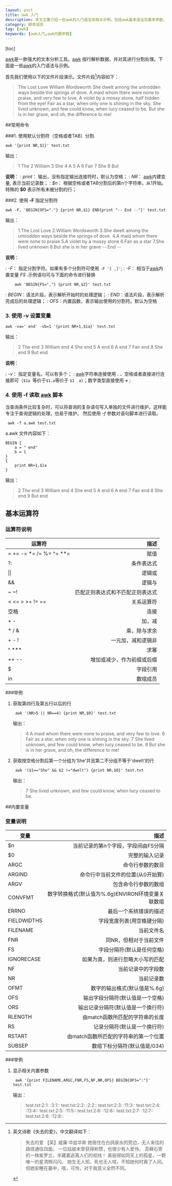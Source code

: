```yaml
---
layout: post
title: awk 入门
description: 本文主要介绍一些awk的入门语法及相关示例。包括awk基本语法及基本参数，内建参数的使用，awk脚本等相关基础入门内容
category: 脚本语言
tag: [awk]
keywords: [awk入门,awk内置参数]
---
```

[toc]

[awk]是一款强大的文本分析工具。[awk] 按行解析数据，并对其进行分割处理。下面是一些[awk]的入门语法与示例。

首先我们使用以下的文件片段演示。文件片段[^1]内容如下：

>The Lost Love
William Wordsworth
She dwelt among the untrodden ways beside the springs of dove.
A maid whom there were none to praise, and very few to love.
A violet by a mossy stone, half hidden from the eye!
Fair as a star, when only one is shining in the sky.
She lived unknown, and few could know, when lucy ceased to be.
But she is in her grave, and oh, the difference to me!

##常用命令

###1. 使用默认分割符（空格或者TAB）分割.

	awk '{print NR,$1}' test.txt

输出：

>1 The
2 William
3 She
4 A
5 A
6 Fair
7 She
8 But

**说明**：
: *print*：  输出，没有指定输出连接符时，默认为空格；
: *NR*： [awk]内建变量, 表示当前记录数；
: *\$n*： 根据空格或者TAB分割后的第n个字符串，从1开始。特殊的  **\$0** 表示所有未被分割的行；

###2. 使用 **-F** 指定分割符

	awk -F, 'BEGIN{OFS="."} {print NR,$1} END{print "-- End --"}' test.txt

输出：

>1.The Lost Love
2.William Wordsworth
3.She dwelt among the untrodden ways beside the springs of dove.
4.A maid whom there were none to praise
5.A violet by a mossy stone
6.Fair as a star
7.She lived unknown
8.But she is in her grave
-- End --

**说明**：

: *-F*： 指定分割字符。如果有多个分割符可使用 `-F '[ ,]'`;
: *-F*： 相当于[awk]内置变量 *FS* .示例语句可与下面的命令进行替换

		awk 'BEGIN{FS=","} {print NR,$2}' test.txt

: *BEGIN*：语法片段，表示解析开始时的处理逻辑；
: *END*：语法片段，表示解析完成后的处理逻辑；
: *OFS*：内置函数，表示输出使用的分割符。默认为空格

### 3.  使用 **-v** 设置变量

	awk -va=' end' -vb=1 '{print NR+1,$1a}' test.txt

输出：

>2 The end
3 William end
4 She end
5 A end
6 A end
7 Fair end
8 She end
9 But end

**说明**：

: *-v*： 指定变量名，可以有多个；
: [awk]字符串连接使用 **.** 、空格或者直接进行连接即可（`$1a `等价于`$1.a`等价于 `$1  a`）；数字类型直接使用 **+** ;

### 4. 使用 **-f** 读取 [awk] 脚本

当查询条件比较复杂时，可以将查询的复杂语句写入单独的文件进行维护，这样能专注于查询逻辑的处理，也易于维护。 然后使用  *-f* 参数对语句脚本进行读取。

	 awk -f a.awk test.txt

a.awk 文件内容如下：

```shell
BEGIN {
	a = " end"
	b = 1
}
{
	print NR+1,$1a
}
```
输出：

>2 The end
3 William end
4 She end
5 A end
6 A end
7 Fair end
8 She end
9 But end

## 基本运算符

### 运算符说明

|运算符|描述|
|------|----:|
|= += -= *= /= %= ^= **=|赋值|
|?:|条件表达式|
|\|\||逻辑或|
|&&|逻辑与|
|~ ~!|匹配正则表达式和不匹配正则表达式|
|< <= > >= != ==|关系运算符|
|空格|连接|
|\+ -|加，减|
|\* / &|乘，除与求余|
|\+ - !|一元加，减和逻辑非|
|^ \**\*|求幂|
|++ --|增加或减少，作为前缀或后缀|
|$|字段引用|
|in|数组成员

###举例

1. 获取第四行及第五行以后的行

		awk '(NR>5 || NR==4) {print NR,$0}' test.txt

	输出：

	>4 A maid whom there were none to praise, and very few to love.
6 Fair as a star, when only one is shining in the sky.
7 She lived unknown, and few could know, when lucy ceased to be.
8 But she is in her grave, and oh, the difference to me!

2. 获取按空格分割后第一个分组为‘She'并且第二不分组不等于‘dwelt’的行

		awk '($1=="She" && $2 !="dwelt") {print NR,$0}' test.txt

	输出：

	>7 She lived unknown, and few could know, when lucy ceased to be.

##内置变量

### 变量说明

|变量|描述|
|-------|------:|
|\$n|当前记录的第n个字段，字段间由FS分隔|
|\$0|完整的输入记录|
|ARGC|命令行参数的数目|
|ARGIND|命令行中当前文件的位置(从0开始算)|
|ARGV|包含命令行参数的数组|
|CONVFMT|数字转换格式(默认值为%.6g)ENVIRON环境变量关联数组|
|ERRNO|最后一个系统错误的描述|
|FIELDWIDTHS|字段宽度列表(用空格键分隔)|
|FILENAME|当前文件名|
|FNR|同NR，但相对于当前文件|
|FS|字段分隔符(默认是任何空格)|
|IGNORECASE|如果为真，则进行忽略大小写的匹配|
|NF|当前记录中的字段数|
|NR|当前记录数|
|OFMT|数字的输出格式(默认值是%.6g)|
|OFS|输出字段分隔符(默认值是一个空格)|
|ORS|输出记录分隔符(默认值是一个换行符)|
|RLENGTH|由match函数所匹配的字符串的长度|
|RS|记录分隔符(默认是一个换行符)|
|RSTART|由match函数所匹配的字符串的第一个位置|
|SUBSEP|数组下标分隔符(默认值是/034)|

###举例

1. 显示相关内置参数

		awk '{print FILENAME,ARGC,FNR,FS,NF,NR,OFS} BEGIN{OFS=":"}' test.txt

	输出：

	>test.txt:2:1: :3:1::
test.txt:2:2: :2:2::
test.txt:2:3: :11:3::
test.txt:2:4: :13:4::
test.txt:2:5: :11:5::
test.txt:2:6: :12:6::
test.txt:2:7: :12:7::
test.txt:2:8: :12:8::

[awk]:https://zh.wikipedia.org/wiki/Awk

[^1]: 英文诗歌《失去的爱》，中文翻译如下：

	>失去的爱
【英】威廉·华兹华斯
她居住在白鸽泉水的旁边，无人来往的路径通往四面。
一位姑娘未曾获得称赞，也很少有人爱怜。
苔藓石旁的一株紫罗兰，半藏着逃离人们的视线！
美丽得如同天上的孤星，一颗唯一的星清辉闪闪。
她生无人知，死也无人唁，不知她何时离了人间。
但她安睡在墓中，哦，可怜，对于我意义全然不同。